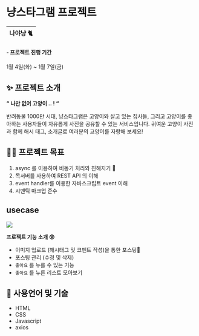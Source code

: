 # 냥스타그램 프로젝트

| 나야냥 🐈 |
| --------- |

#### - 프로젝트 진행 기간

1월 4일(화) ~ 1월 7일(금)

####

## ✨ 프로젝트 소개

**“ 나만 없어 고양이 .. ! “**

반려동물 1000만 시대, 냥스타그램은 고양이와 살고 있는 집사들, 그리고 고양이를 좋아하는 사용자들이 자유롭게 사진을 공유할 수 있는 서비스입니다. 귀여운 고양이 사진과 함께 해시 태그, 소개글로 여러분의 고양이를 자랑해 보세요!

## 👩‍💻 프로젝트 목표

1. async 를 이용하여 비동기 처리와 친해지기 🤝
2. 목서버를 사용하여 REST API 의 이해
3. event handler를 이용한 자바스크립트 event 이해
4. 시맨틱 마크업 준수

## usecase

![](https://images.velog.io/images/mingsomm/post/de9f5d16-37ff-4bed-b20b-2640c9a4cb35/%E1%84%89%E1%85%B3%E1%84%8F%E1%85%B3%E1%84%85%E1%85%B5%E1%86%AB%E1%84%89%E1%85%A3%E1%86%BA%202022-01-04%2023.52.29.png)

> 
**프로젝트 기능 소개 😲**

- 이미지 업로드 (해시태그 및 코멘트 작성)을 통한 포스팅🤝
- 포스팅 관리 (수정 및 삭제)
- `좋아요` 를 누를 수 있는 기능
- `좋아요` 를 누른 리스트 모아보기

## 👀 사용언어 및 기술

- HTML
- CSS
- Javascript
- axios
